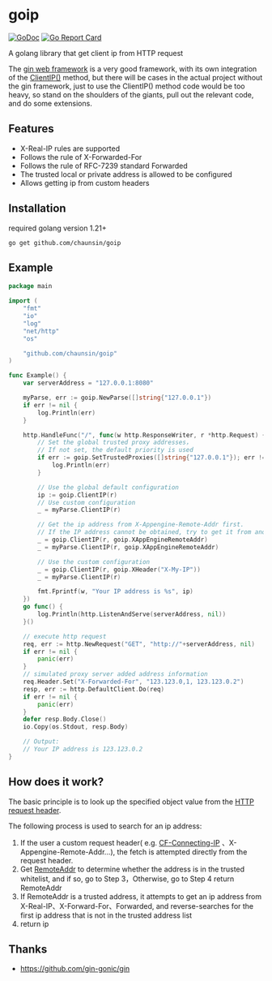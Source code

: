 # goip

[![GoDoc](https://godoc.org/github.com/chaunsin/goip?status.svg)](https://godoc.org/github.com/chaunsin/goip) [![Go Report Card](https://goreportcard.com/badge/github.com/chaunsin/goip)](https://goreportcard.com/report/github.com/chaunsin/goip)

A golang library that get client ip from HTTP request

The [gin web framework](https://github.com/gin-gonic/gin) is a very good framework, with its own integration of
the [ClientIP()](https://github.com/gin-gonic/gin/blob/64ead9e6bd924d431f4dd612349bc5e13300e6fc/context.go#L824) method,
but there will be cases in the actual project without the gin framework, just to use the ClientIP() method code would be
too heavy, so stand on the shoulders of the giants, pull out the relevant code, and do some extensions.

## Features

- X-Real-IP rules are supported
- Follows the rule of X-Forwarded-For
- Follows the rule of RFC-7239 standard Forwarded
- The trusted local or private address is allowed to be configured
- Allows getting ip from custom headers

## Installation

required golang version 1.21+

```shell
go get github.com/chaunsin/goip
```

## Example

```go
package main

import (
	"fmt"
	"io"
	"log"
	"net/http"
	"os"

	"github.com/chaunsin/goip"
)

func Example() {
	var serverAddress = "127.0.0.1:8080"

	myParse, err := goip.NewParse([]string{"127.0.0.1"})
	if err != nil {
		log.Println(err)
	}

	http.HandleFunc("/", func(w http.ResponseWriter, r *http.Request) {
		// Set the global trusted proxy addresses，
		// If not set, the default priority is used
		if err := goip.SetTrustedProxies([]string{"127.0.0.1"}); err != nil {
			log.Println(err)
		}

		// Use the global default configuration
		ip := goip.ClientIP(r)
		// Use custom configuration
		_ = myParse.ClientIP(r)

		// Get the ip address from X-Appengine-Remote-Addr first.
		// If the IP address cannot be obtained, try to get it from another lower priority
		_ = goip.ClientIP(r, goip.XAppEngineRemoteAddr)
		_ = myParse.ClientIP(r, goip.XAppEngineRemoteAddr)

		// Use the custom configuration
		_ = goip.ClientIP(r, goip.XHeader("X-My-IP"))
		_ = myParse.ClientIP(r)

		fmt.Fprintf(w, "Your IP address is %s", ip)
	})
	go func() {
		log.Println(http.ListenAndServe(serverAddress, nil))
	}()

	// execute http request
	req, err := http.NewRequest("GET", "http://"+serverAddress, nil)
	if err != nil {
		panic(err)
	}
	// simulated proxy server added address information
	req.Header.Set("X-Forwarded-For", "123.123.0,1, 123.123.0.2")
	resp, err := http.DefaultClient.Do(req)
	if err != nil {
		panic(err)
	}
	defer resp.Body.Close()
	io.Copy(os.Stdout, resp.Body)

	// Output:
	// Your IP address is 123.123.0.2
}
```

## How does it work?

The basic principle is to look up the specified object value from the [HTTP request header](https://github.com/golang/go/blob/48103d97a84d549b44bc4764df6958f73ba5ee02/src/net/http/request.go#L174).

The following process is used to search for an ip address:

1. If the user a custom request header(
   e.g. [CF-Connecting-IP](https://developers.cloudflare.com/fundamentals/reference/http-request-headers/#cf-connecting-ip)
   、X-Appengine-Remote-Addr...), the fetch is attempted directly from the request header.
2. Get [RemoteAddr](https://github.com/golang/go/blob/48103d97a84d549b44bc4764df6958f73ba5ee02/src/net/http/request.go#L294) to determine whether the address is in the trusted whitelist, and if so, go to Step 3，Otherwise, go to
   Step 4 return RemoteAddr
3. If RemoteAddr is a trusted address, it attempts to get an ip address from X-Real-IP、X-Forward-For、Forwarded, and
   reverse-searches for the first ip address that is not in the trusted address list
4. return ip

## Thanks

- https://github.com/gin-gonic/gin
